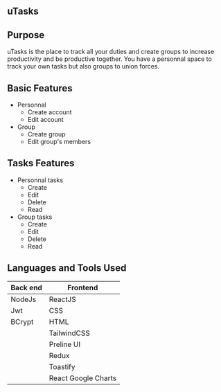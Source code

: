 ## uTasks

## Purpose
uTasks is the place to track all your duties and create groups to increase productivity and be productive together. You have a personnal space to track your own tasks but also groups to union forces.


## Basic Features
* Personnal
    * Create account
    * Edit account
* Group 
    * Create group
    * Edit group's members

## Tasks Features
* Personnal tasks
    * Create
    * Edit
    * Delete
    * Read
* Group tasks
    * Create
    * Edit
    * Delete
    * Read

## Languages and Tools Used
| Back end    | Frontend         |
| ----------- | ---------------- |
| NodeJs      | ReactJS          |
| Jwt         | CSS              |
| BCrypt      | HTML             |
|             | TailwindCSS      |
|             | Preline UI       |
|             | Redux            |
|             | Toastify         |
|             | React Google Charts         |